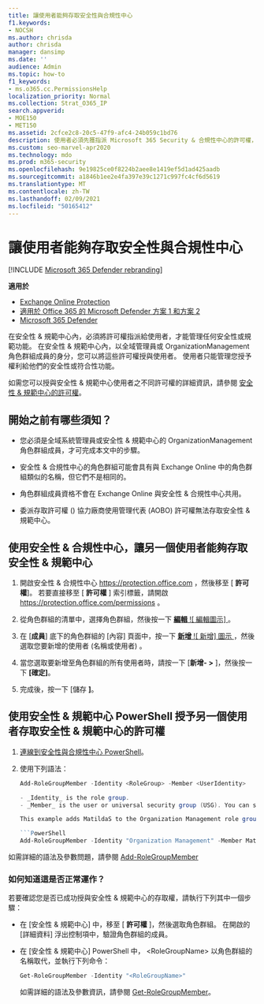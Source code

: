 ```yaml
---
title: 讓使用者能夠存取安全性與合規性中心
f1.keywords:
- NOCSH
ms.author: chrisda
author: chrisda
manager: dansimp
ms.date: ''
audience: Admin
ms.topic: how-to
f1_keywords:
- ms.o365.cc.PermissionsHelp
localization_priority: Normal
ms.collection: Strat_O365_IP
search.appverid:
- MOE150
- MET150
ms.assetid: 2cfce2c8-20c5-47f9-afc4-24b059c1bd76
description: 使用者必須先獲指派 Microsoft 365 Security & 合規性中心的許可權，才能管理任何安全性或規範功能。
ms.custom: seo-marvel-apr2020
ms.technology: mdo
ms.prod: m365-security
ms.openlocfilehash: 9e19825ce0f8224b2aee8e1419ef5d1ad425aadb
ms.sourcegitcommit: a1846b1ee2e4fa397e39c1271c997fc4cf6d5619
ms.translationtype: MT
ms.contentlocale: zh-TW
ms.lasthandoff: 02/09/2021
ms.locfileid: "50165412"
---
```

# <a name="give-users-access-to-the-security--compliance-center"></a>讓使用者能夠存取安全性與合規性中心

[!INCLUDE [Microsoft 365 Defender rebranding](../includes/microsoft-defender-for-office.md)]

**適用於**
- [Exchange Online Protection](https://go.microsoft.com/fwlink/?linkid=2148611)
- [適用於 Office 365 的 Microsoft Defender 方案 1 和方案 2](https://go.microsoft.com/fwlink/?linkid=2148715)
- [Microsoft 365 Defender](https://go.microsoft.com/fwlink/?linkid=2118804)

在安全性 & 規範中心內，必須將許可權指派給使用者，才能管理任何安全性或規範功能。 在安全性 & 規範中心內，以全域管理員或 OrganizationManagement 角色群組成員的身分，您可以將這些許可權授與使用者。 使用者只能管理您授予權利給他們的安全性或符合性功能。

如需您可以授與安全性 & 規範中心使用者之不同許可權的詳細資訊，請參閱 [安全性 & 規範中心的許可權](permissions-in-the-security-and-compliance-center.md)。

## <a name="what-do-you-need-to-know-before-you-begin"></a>開始之前有哪些須知？

- 您必須是全域系統管理員或安全性 & 規範中心的 OrganizationManagement 角色群組成員，才可完成本文中的步驟。

- 安全性 & 合規性中心的角色群組可能會具有與 Exchange Online 中的角色群組類似的名稱，但它們不是相同的。

- 角色群組成員資格不會在 Exchange Online 與安全性 & 合規性中心共用。

- 委派存取許可權 () 協力廠商使用管理代表 (AOBO) 許可權無法存取安全性 & 規範中心。

## <a name="use-the-security--compliance-center-to-give-another-user-access-to-the-security--compliance-center"></a>使用安全性 & 合規性中心，讓另一個使用者能夠存取安全性 & 規範中心

1. 開啟安全性 & 合規性中心 <https://protection.office.com> ，然後移至 [ **許可權**]。 若要直接移至 [ **許可權** ] 索引標籤，請開啟 <https://protection.office.com/permissions> 。

2. 從角色群組的清單中，選擇角色群組，然後按一下 [ **編輯** ![ 編輯圖示] ](../../media/O365-MDM-CreatePolicy-EditIcon.gif) 。

3. 在 [**成員**] 底下的角色群組的 [內容] 頁面中，按一下 [**新增** ![ 新增] 圖示 ](../../media/ITPro-EAC-AddIcon.gif) ，然後選取您要新增的使用者 (名稱或使用者) 。

4. 當您選取要新增至角色群組的所有使用者時，請按一下 [**新增- \>** ]，然後按一下 **[確定]**。

5. 完成後，按一下 [儲存 **]**。

## <a name="use-security--compliance-center-powershell-to-give-another-user-access-to-the-security--compliance-center"></a>使用安全性 & 規範中心 PowerShell 授予另一個使用者存取安全性 & 規範中心的許可權

1. [連線到安全性與合規性中心 PowerShell](https://docs.microsoft.com/powershell/exchange/connect-to-scc-powershell)。

2. 使用下列語法：

   ```powershell
   Add-RoleGroupMember -Identity <RoleGroup> -Member <UserIdentity>

   - _Identity_ is the role group.
   - _Member_ is the user or universal security group (USG). You can specify only one member at a time.

   This example adds MatildaS to the Organization Management role group.

   ```PowerShell
   Add-RoleGroupMember -Identity "Organization Management" -Member MatildaS
   ```

如需詳細的語法及參數問題，請參閱 [Add-RoleGroupMember](https://docs.microsoft.com/powershell/module/exchange/add-rolegroupmember)

### <a name="how-do-you-know-this-worked"></a>如何知道這是否正常運作？

若要確認您是否已成功授與安全性 & 規範中心的存取權，請執行下列其中一個步驟：

- 在 [安全性 & 規範中心] 中，移至 [ **許可權** ]，然後選取角色群組。 在開啟的 [詳細資料] 浮出控制項中，驗證角色群組的成員。

- 在 [安全性 & 規範中心] PowerShell 中， \<RoleGroupName\> 以角色群組的名稱取代，並執行下列命令：

  ```powershell
  Get-RoleGroupMember -Identity "<RoleGroupName>"
  ```

  如需詳細的語法及參數資訊，請參閱 [Get-RoleGroupMember](https://docs.microsoft.com/powershell/module/exchange/Get-RoleGroupMember)。
